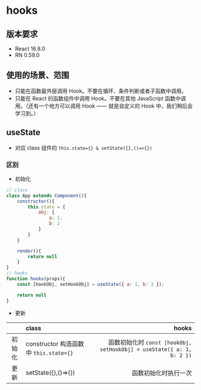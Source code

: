 # hooks
## 版本要求
- React 16.8.0 
- RN 0.59.0
##  使用的场景、范围
- 只能在函数最外层调用 Hook。不要在循环、条件判断或者子函数中调用。
- 只能在 React 的函数组件中调用 Hook。不要在其他 JavaScript 函数中调用。（还有一个地方可以调用 Hook —— 就是自定义的 Hook 中，我们稍后会学习到。）

## useState
- 对应 class 组件的 `this.state={} & setState({},()=>{})`

### 区别
- 初始化
```js
// class
class App extends Component(){
    constructor(){
        this.state = {
            obj: {
                a: 1,
                b: 2 
            }
        }
    }

    render(){
        return null
    }
}
// hooks
function hooks(props){
    const [hookObj, setHookObj] = useState({ a: 1, b: 2 });

    return null
}
```
- 更新


|         |class     |hooks|
|:----:   |:----     |----:|
|初始化    | constructor 构造函数中 `this.state={}` | 函数初始化时 `const [hookObj, setHookObj] = useState({ a: 1, b: 2 })` |
|更新      | setState({},()=>{}) | 函数初始化时执行一次 |
